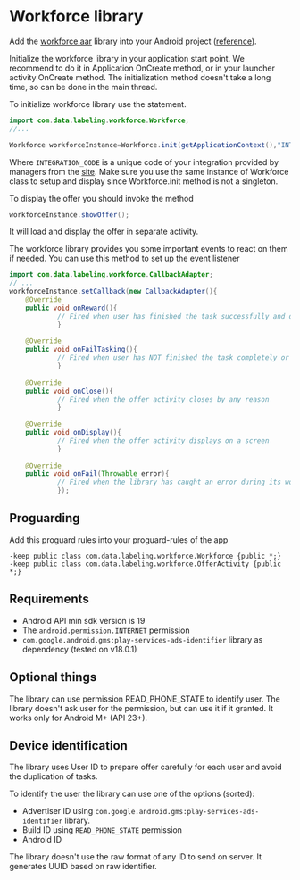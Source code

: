 Workforce library
=================

Add the [workforce.aar](app/libs/workforce.aar) library into your Android project ([reference](https://developer.android.com/studio/projects/android-library#psd-add-aar-jar-dependency)).

Initialize the workforce library in your application start point. We recommend to do it in
Application OnCreate method, or in your launcher activity OnCreate method. The initialization method
doesn't take a long time, so can be done in the main thread.

To initialize workforce library use the statement.

```java
import com.data.labeling.workforce.Workforce;
//...

Workforce workforceInstance=Workforce.init(getApplicationContext(),"INTEGRATION_CODE");
```

Where `INTEGRATION_CODE` is a unique code of your integration provided by managers from the
[site](https://lab3l.io). Make sure you use the same instance of Workforce class to setup and
display since Workforce.init method is not a singleton.

To display the offer you should invoke the method

```java
workforceInstance.showOffer();
```

It will load and display the offer in separate activity.

The workforce library provides you some important events to react on them if needed. You can use
this method to set up the event listener

```java
import com.data.labeling.workforce.CallbackAdapter;
// ...
workforceInstance.setCallback(new CallbackAdapter(){
    @Override
    public void onReward(){
            // Fired when user has finished the task successfully and deserves the reward.
            }
    
    @Override
    public void onFailTasking(){
            // Fired when user has NOT finished the task completely or provoked the result.
            }
    
    @Override
    public void onClose(){
            // Fired when the offer activity closes by any reason
            }
    
    @Override
    public void onDisplay(){
            // Fired when the offer activity displays on a screen
            }
    
    @Override
    public void onFail(Throwable error){
            // Fired when the library has caught an error during its work
            });
```

Proguarding
-----------

Add this proguard rules into your proguard-rules of the app

```
-keep public class com.data.labeling.workforce.Workforce {public *;}
-keep public class com.data.labeling.workforce.OfferActivity {public *;}
```

Requirements
------------

- Android API min sdk version is 19
- The `android.permission.INTERNET` permission
- `com.google.android.gms:play-services-ads-identifier` library as dependency (tested on v18.0.1)

Optional things
---------------
The library can use permission READ_PHONE_STATE to identify user. The library doesn't
ask user for the permission, but can use it if it granted. It works only for Android M+ (API 23+).

Device identification
---------------------

The library uses User ID to prepare offer carefully for each user and avoid the duplication of tasks.

To identify the user the library can use one of the options (sorted):
- Advertiser ID using `com.google.android.gms:play-services-ads-identifier` library.
- Build ID using `READ_PHONE_STATE` permission
- Android ID

The library doesn't use the raw format of any ID to send on server. It generates UUID based on
raw identifier.